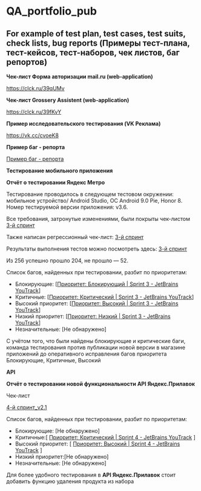 # QA_portfolio_pub

## For example of test plan, test cases, test suits, check lists, bug reports (Примеры тест-плана, тест-кейсов, тест-наборов, чек листов, баг репортов)

**Чек-лист Форма авторизации mail.ru (web-application)**

https://clck.ru/39qUMv

**Чек-лист Grossery Assistent (web-application)**

https://clck.ru/39fKvY

**Пример исследовательского тестирования (VK Реклама)**

https://vk.cc/cvoeK8 

**Пример баг - репорта**

[Пример баг - репорта](https://www.notion.so/9f63dcc7b0794f7e893bf8cfbcb2a82c?pvs=21)

**Тестирование мобильного приложения**

**Отчёт о тестировании Яндекс Метро**

Тестирование проводилось в следующем тестовом окружении: мобильное устройство/ Android Studio, ОС Android 9.0 Pie, Honor 8. Номер тестируемой версии приложения: v3.6.

Все требования, затронутые изменениями, были покрыты чек-листом [3-й спринт](https://docs.google.com/spreadsheets/d/1bDdanDumHO-DayZ1HFEmX1wQ3TqfOO7HW_REEDqTQgY/edit?usp=sharing)

Также написан регрессионный чек-лист: [3-й спринт](https://docs.google.com/spreadsheets/d/1bDdanDumHO-DayZ1HFEmX1wQ3TqfOO7HW_REEDqTQgY/edit?usp=sharing)

Результаты выполнения тестов можно посмотреть здесь: [3-й спринт](https://docs.google.com/spreadsheets/d/1bDdanDumHO-DayZ1HFEmX1wQ3TqfOO7HW_REEDqTQgY/edit?usp=sharing)

Из 256 успешно прошло 204, не прошло — 52.

Список багов, найденных при тестировании, разбит по приоритетам:

- Блокирующие: [[Приоритет: Блокирующий | Sprint 3 - JetBrains YouTrack](https://sazykina-a.youtrack.cloud/tag/sprint%203-6?q=%D0%9F%D1%80%D0%B8%D0%BE%D1%80%D0%B8%D1%82%D0%B5%D1%82:%20%D0%91%D0%BB%D0%BE%D0%BA%D0%B8%D1%80%D1%83%D1%8E%D1%89%D0%B8%D0%B9)]
- Критичные: [[Приоритет: Критический | Sprint 3 - JetBrains YouTrack](https://sazykina-a.youtrack.cloud/tag/sprint%203-6?q=%D0%9F%D1%80%D0%B8%D0%BE%D1%80%D0%B8%D1%82%D0%B5%D1%82:%20%D0%9A%D1%80%D0%B8%D1%82%D0%B8%D1%87%D0%B5%D1%81%D0%BA%D0%B8%D0%B9%20)]
- Высокий приоритет: [[Приоритет: Высокий | Sprint 3 - JetBrains YouTrack](https://sazykina-a.youtrack.cloud/tag/sprint%203-6?q=%D0%9F%D1%80%D0%B8%D0%BE%D1%80%D0%B8%D1%82%D0%B5%D1%82:%20%D0%92%D1%8B%D1%81%D0%BE%D0%BA%D0%B8%D0%B9%20)]
- Низкий приоритет: [[Приоритет: Низкий | Sprint 3 - JetBrains YouTrack](https://sazykina-a.youtrack.cloud/tag/sprint%203-6?q=%D0%9F%D1%80%D0%B8%D0%BE%D1%80%D0%B8%D1%82%D0%B5%D1%82:%20%D0%9D%D0%B8%D0%B7%D0%BA%D0%B8%D0%B9)]
- Незначительные: [Не обнаружено]

С учётом того, что были найдены блокирующие и критические баги, команда тестирования против публикации новой версии в магазине приложений до оперативного исправления багов приоритета Блокирующие, Критичные, Высокий

**API**

**Отчёт о тестировании новой функциональности API Яндекс.Прилавок**

Чек-лист

[4-й спринт_v2.1](https://docs.google.com/spreadsheets/d/1IqzYhejccxTI5F1b5mSVzv5cQE1-hnEFyWFUPEFy2So/edit?usp=sharing)

Список багов, найденных при тестировании, разбит по приоритетам:

- Блокирующие: [Не обнаружено]
- Критичные:[ [Приоритет: Критический | Sprint 4 - JetBrains YouTrack](https://sazykina-a.youtrack.cloud/tag/sprint%204-7?q=%D0%9F%D1%80%D0%B8%D0%BE%D1%80%D0%B8%D1%82%D0%B5%D1%82:%20%D0%9A%D1%80%D0%B8%D1%82%D0%B8%D1%87%D0%B5%D1%81%D0%BA%D0%B8%D0%B9) ]
- Высокий приоритет: [ [Приоритет: Высокий | Sprint 4 - JetBrains YouTrack](https://sazykina-a.youtrack.cloud/tag/sprint%204-7?q=%D0%9F%D1%80%D0%B8%D0%BE%D1%80%D0%B8%D1%82%D0%B5%D1%82:%20%D0%92%D1%8B%D1%81%D0%BE%D0%BA%D0%B8%D0%B9) ]
- Низкий приоритет:[Не обнаружено]
- Незначительные: [Не обнаружено]

Для более удобного тестирования в **API Яндекс.Прилавок** стоит добавить функцию удаления продукта из набора
